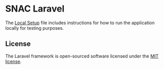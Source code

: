 # SNAC Laravel

The [Local Setup](./docs/local-setup.md) file includes instructions for how to run the application locally for testing purposes.

## License

The Laravel framework is open-sourced software licensed under the [MIT license](https://opensource.org/licenses/MIT).
